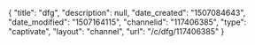 {
    "title": "dfg",
    "description": null,
    "date_created": "1507084643",
    "date_modified": "1507164115",
    "channelid": "117406385",
    "type": "captivate",
    "layout": "channel",
    "url": "\/c\/dfg\/117406385"
}